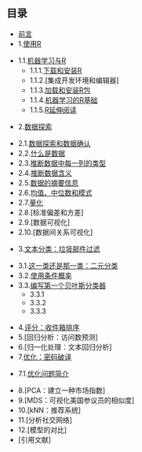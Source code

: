 ## 目录 ##
* [前言](<0.md>)
* 1.[使用R](<1.0.md>)
 - 1.1.[机器学习与R](<1.1.md>)
    - 1.1.1.[下载和安装R](1.1.1.md)
    - 1.1.2.[集成开发环境和编辑器]
    - 1.1.3.[加载和安装R包](<1.1.3.md>)
    - 1.1.4.[机器学习的R基础](<1.1.4.md>)
    - 1.1.5.[R延伸阅读](<1.1.5.md>)
* 2.[数据探索](<2.1.md>)
 - 2.1.[数据探索和数据确认](<2.1.md>)
 - 2.2.[什么是数据](<2.2.md>)
 - 2.3.[推断数据中每一列的类型](<2.3.md>)
 - 2.4.[推断数据含义](<2.4.md>)
 - 2.5.[数据的摘要信息](<2.5.md>)
 - 2.6.[均值、中位数和模式](<2.6.md>)
 - 2.7.[量化](<2.7.md>)
 - 2.8.[标准偏差和方差]
 - 2.9.[数据可视化]
 - 2.10.[数据间关系可视化]
* 3.[文本分类：垃圾邮件过滤](<3.1.md>)
 - 3.1.[这一类还是那一类：二元分类](<3.1.md>)
 - 3.2.[使用条件概率](<3.2.md>)
 - 3.3.[编写第一个贝叶斯分类器](<3.3.md>)
   - 3.3.1
   - 3.3.2
   - 3.3.3
* 4.[评分：收件箱排序](<4.1.md>)
* 5.[回归分析：访问数预测]
* 6.[归一化处理：文本回归分析]
* 7.[优化：密码破译](<7.1.md>)
 - 7.1.[优化问题简介](<7.1.md>)
* 8.[PCA：建立一种市场指数]
* 9.[MDS：可视化美国参议员的相似度]
* 10.[kNN：推荐系统]
* 11.[分析社交网络]
* 12.[模型的对比]
* [引用文献]